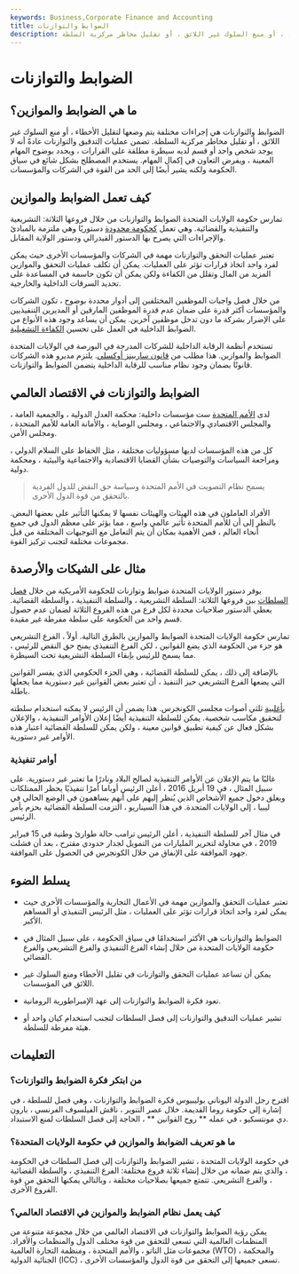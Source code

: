 ```yaml
---
keywords: Business,Corporate Finance and Accounting
title: الضوابط والتوازنات
description: الضوابط والتوازنات هي إجراءات مختلفة يتم وضعها لتقليل الأخطاء ، أو منع السلوك غير اللائق ، أو تقليل مخاطر مركزية السلطة.
---
```


# الضوابط والتوازنات
## ما هي الضوابط والموازين؟

الضوابط والتوازنات هي إجراءات مختلفة يتم وضعها لتقليل الأخطاء ، أو منع السلوك غير اللائق ، أو تقليل مخاطر مركزية السلطة. تضمن عمليات التدقيق والتوازنات عادةً أنه لا يوجد شخص واحد أو قسم لديه سيطرة مطلقة على القرارات ، ويحدد بوضوح المهام المعينة ، ويفرض التعاون في إكمال المهام. يستخدم المصطلح بشكل شائع في سياق الحكومة ولكنه يشير أيضًا إلى الحد من القوة في الشركات والمؤسسات.

## كيف تعمل الضوابط والموازين

تمارس حكومة الولايات المتحدة الضوابط والتوازنات من خلال فروعها الثلاثة: التشريعية والتنفيذية والقضائية. وهي تعمل [كحكومة محدودة](/limited-government) دستوريًا وهي ملتزمة بالمبادئ والإجراءات التي يصرح بها الدستور الفيدرالي ودستور الولاية المقابل.

تعتبر عمليات التحقق والتوازنات مهمة في الشركات والمؤسسات الأخرى حيث يمكن لفرد واحد اتخاذ قرارات تؤثر على العمليات. يمكن أن تكلف عمليات التحقق والموازين المزيد من المال وتقلل من الكفاءة ولكن يمكن أن تكون حاسمة في المساعدة على تحديد السرقات الداخلية والخارجية.

من خلال فصل واجبات الموظفين المختلفين إلى أدوار محددة بوضوح ، تكون الشركات والمؤسسات أكثر قدرة على ضمان عدم قدرة الموظفين المارقين أو المديرين التنفيذيين على الإضرار بشركة ما دون تدخل موظفين آخرين. يمكن أن يساعد وجود هذه الأنواع من الضوابط الداخلية في العمل على تحسين [الكفاءة التشغيلية](/operationalefficiency).

تستخدم أنظمة الرقابة الداخلية للشركات المدرجة في البورصة في الولايات المتحدة الضوابط والموازين. هذا مطلب من [قانون ساربينز أوكسلي](/sarbanesoxleyact). يلتزم مديرو هذه الشركات قانونًا بضمان وجود نظام مناسب للرقابة الداخلية يتضمن الضوابط والتوازنات.

## الضوابط والتوازنات في الاقتصاد العالمي

لدى [الأمم المتحدة](/united-nations-un) ست مؤسسات داخلية: محكمة العدل الدولية ، والجمعية العامة ، والمجلس الاقتصادي والاجتماعي ، ومجلس الوصاية ، والأمانة العامة للأمم المتحدة ، ومجلس الأمن.

كل من هذه المؤسسات لديها مسؤوليات مختلفة ، مثل الحفاظ على السلام الدولي ، ومراجعة السياسات والتوصيات بشأن القضايا الاقتصادية والاجتماعية والبيئية ، ومحكمة دولية.

> يسمح نظام التصويت في الأمم المتحدة وسياسة حق النقض للدول الفردية بالتحقق من قوة الدول الأخرى.

>

الأفراد العاملون في هذه الهيئات والهيئات نفسها لا يمكنها التأثير على بعضها البعض. بالنظر إلى أن للأمم المتحدة تأثير عالمي واسع ، مما يؤثر على معظم الدول في جميع أنحاء العالم ، فمن الأهمية بمكان أن يتم التعامل مع التوجيهات المختلفة من قبل مجموعات مختلفة لتجنب تركيز القوة.

## مثال على الشيكات والأرصدة

يوفر دستور الولايات المتحدة ضوابط وتوازنات للحكومة الأمريكية من خلال [فصل السلطات](/separation-powers) بين فروعها الثلاثة: السلطة التشريعية ، والسلطة التنفيذية ، والسلطة القضائية. يعطي الدستور صلاحيات محددة لكل فرع من هذه الفروع الثلاثة لضمان عدم حصول قسم واحد من الحكومة على سلطة مفرطة غير مقيدة.

تمارس حكومة الولايات المتحدة الضوابط والموازين بالطرق التالية. أولاً ، الفرع التشريعي هو جزء من الحكومة الذي يضع القوانين ، لكن الفرع التنفيذي يمنح حق النقض للرئيس ، مما يسمح للرئيس بإبقاء السلطة التشريعية تحت السيطرة.

بالإضافة إلى ذلك ، يمكن للسلطة القضائية ، وهي الجزء الحكومي الذي يفسر القوانين التي يضعها الفرع التشريعي حيز التنفيذ ، أن تعتبر بعض القوانين غير دستورية مما يجعلها باطلة.

[بأغلبية](/supermajority) ثلثي أصوات مجلسي الكونجرس. هذا يضمن أن الرئيس لا يمكنه استخدام سلطته لتحقيق مكاسب شخصية. يمكن للسلطة التنفيذية أيضًا إعلان الأوامر التنفيذية ، والإعلان بشكل فعال عن كيفية تطبيق قوانين معينة ، ولكن يمكن للسلطة القضائية اعتبار هذه الأوامر غير دستورية.

### أوامر تنفيذية

غالبًا ما يتم الإعلان عن الأوامر التنفيذية لصالح البلاد ونادرًا ما تعتبر غير دستورية. على سبيل المثال ، في 19 أبريل 2016 ، أعلن الرئيس أوباما أمرًا تنفيذيًا يحظر الممتلكات ويعلق دخول جميع الأشخاص الذين يُنظر إليهم على أنهم يساهمون في الوضع الحالي في ليبيا ، إلى الولايات المتحدة. في هذا السيناريو ، التزمت السلطة القضائية بحزم بأمر الرئيس.

في مثال آخر للسلطة التنفيذية ، أعلن الرئيس ترامب حالة طوارئ وطنية في 15 فبراير 2019 ، في محاولة لتحرير المليارات من التمويل لجدار حدودي مقترح ، بعد أن فشلت جهود الموافقة على الإنفاق من خلال الكونجرس في الحصول على الموافقة.

## يسلط الضوء

- تعتبر عمليات التحقق والموازين مهمة في الأعمال التجارية والمؤسسات الأخرى حيث يمكن لفرد واحد اتخاذ قرارات تؤثر على العمليات ، مثل الرئيس التنفيذي أو المساهم الأكبر.

- الضوابط والتوازنات هي الأكثر استخدامًا في سياق الحكومة ، على سبيل المثال في حكومة الولايات المتحدة من خلال إنشاء الفرع التنفيذي والفرع التشريعي والفرع القضائي.

- يمكن أن تساعد عمليات التحقق والتوازنات في تقليل الأخطاء ومنع السلوك غير اللائق في المؤسسات.

- تعود فكرة الضوابط والتوازنات إلى عهد الإمبراطورية الرومانية.

- تشير عمليات التدقيق والتوازنات إلى فصل السلطات لتجنب استخدام كيان واحد أو هيئة مفرطة للسلطة.

## التعليمات

### من ابتكر فكرة الضوابط والتوازنات؟

اقترح رجل الدولة اليوناني بوليبيوس فكرة الضوابط والتوازنات ، وهي فصل للسلطة ، في إشارة إلى حكومة روما القديمة. خلال عصر التنوير ، ناقش الفيلسوف الفرنسي ، بارون دي مونتسكيو ، في عمله ** روح القوانين ** ، الحاجة إلى فصل السلطات لمنع الاستبداد.

### ما هو تعريف الضوابط والموازين في حكومة الولايات المتحدة؟

في حكومة الولايات المتحدة ، تشير الضوابط والتوازنات إلى فصل السلطات في الحكومة ، والذي يتم ضمانه من خلال إنشاء ثلاثة فروع مختلفة: الفرع التنفيذي ، والسلطة القضائية ، والفرع التشريعي. تتمتع جميعها بصلاحيات مختلفة ، وبالتالي يمكنها التحقق من قوة الفروع الأخرى.

### كيف يعمل نظام الضوابط والموازين في الاقتصاد العالمي؟

يمكن رؤية الضوابط والتوازنات في الاقتصاد العالمي من خلال مجموعة متنوعة من المنظمات العالمية التي تسعى للتحقق من قوة مختلف الدول والمنظمات والأفراد. مجموعات مثل الناتو ، والأمم المتحدة ، ومنظمة التجارة العالمية (WTO) ، والمحكمة الجنائية الدولية (ICC) ، تسعى جميعها إلى التحقق من قوة الدول والمؤسسات الأخرى.

